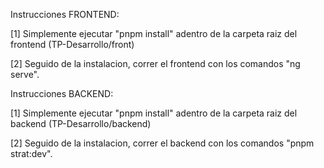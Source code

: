 Instrucciones FRONTEND:

[1] Simplemente ejecutar "pnpm install" adentro de la carpeta raiz del frontend (TP-Desarrollo/front)

[2] Seguido de la instalacion, correr el frontend con los comandos "ng serve".


Instrucciones BACKEND:

[1] Simplemente ejecutar "pnpm install" adentro de la carpeta raiz del backend (TP-Desarrollo/backend)

[2] Seguido de la instalacion, correr el backend con los comandos "pnpm strat:dev".
